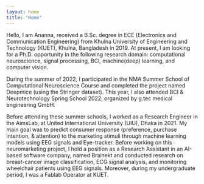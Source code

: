 ```yaml
---
layout: home
title: "Home"
---
```



 Hello, I am Ananna, received a B.Sc. degree in ECE (Electronics and Communication Engineering) from Khulna University of Engineering and Technology (KUET), Khulna,
 Bangladesh in 2019. At present, I am looking for a Ph.D. opportunity in the following research domain: computational neuroscience, signal processing, BCI, machine(deep)
 learning, and computer vision.

 During the summer of 2022, I participated in the NMA Summer School of Computational Neuroscience Course and completed the project named Deepmice (using the Stringer
 dataset). This year, I also attended BCI & Neurotechnology Spring School 2022, organized by g.tec medical engineering GmbH.

 Before attending these summer schools, I worked as a Research Engineer in the AimsLab, at United International University (UIU), Dhaka in 2021. My main goal was to
 predict consumer response (preference, purchase intention, & attention) to the marketing stimuli through machine learning models using EEG signals and Eye-tracker. 
 Before working on this neuromarketing project, I hold a position as a Research Assistant in an AI-based software company, named Brainekt and conducted research on
 breast-cancer image classification,  ECG signal analysis, and monitoring wheelchair patients using EEG signals. Moreover, during my undergraduate period, I was a Fablab
 Operator at KUET.
 
 
